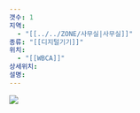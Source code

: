 ```yaml
---
갯수: 1
지역:
  - "[[../../ZONE/사무실|사무실]]"
종류: "[[디지털기기]]"
위치:
  - "[[WBCA]]"
상세위치: 
설명:
---
```

![](http://192.168.50.22/devices/240817_IMG_0110.jpg)